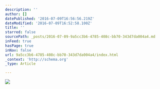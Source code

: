 ```yaml
---
description: ''
author: []
datePublished: '2016-07-09T16:56:56.219Z'
dateModified: '2016-07-09T16:52:58.100Z'
title: ''
starred: false
sourcePath: _posts/2016-07-09-9a5cc3b6-4785-408c-bb70-343d7da004a4.md
inFeed: true
hasPage: true
inNav: false
url: 9a5cc3b6-4785-408c-bb70-343d7da004a4/index.html
_context: 'http://schema.org'
_type: Article

---
```

![](https://the-grid-user-content.s3-us-west-2.amazonaws.com/679c4486-5bef-4e14-8e74-379e13a72c9f.jpg)